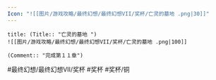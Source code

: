 ```yaml
---
Icon: "![[图片/游戏攻略/最终幻想/最终幻想VII/奖杯/亡灵的墓地 .png|30]]"
---
```

```ad-common-bronze-trophy
title: (Title:: "亡灵的墓地 ")
![[图片/游戏攻略/最终幻想/最终幻想VII/奖杯/亡灵的墓地 .png|100]]

(Comment:: "完成第１１章")
```

#最终幻想/最终幻想VII/奖杯 #奖杯 #奖杯/铜
